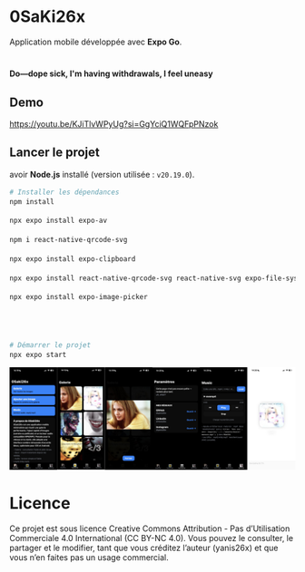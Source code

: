 # 0SaKi26x
Application mobile développée avec **Expo Go**.
#
**Do—dope sick, I'm having withdrawals, I feel uneasy**

## Demo
https://youtu.be/KJiTlvWPyUg?si=GgYciQ1WQFpPNzok

## Lancer le projet

avoir **Node.js** installé (version utilisée : `v20.19.0`).

```bash
# Installer les dépendances
npm install

npx expo install expo-av

npm i react-native-qrcode-svg

npx expo install expo-clipboard

npx expo install react-native-qrcode-svg react-native-svg expo-file-system expo-media-library

npx expo install expo-image-picker




# Démarrer le projet
npx expo start
```



![alt text](https://github.com/yanis26x/0SaKi/blob/main/assets/screens/OsakiScreen2.jpg)

# Licence
Ce projet est sous licence Creative Commons Attribution - Pas d’Utilisation Commerciale 4.0 International (CC BY-NC 4.0).
Vous pouvez le consulter, le partager et le modifier, tant que vous créditez l’auteur (yanis26x) et que vous n’en faites pas un usage commercial.




